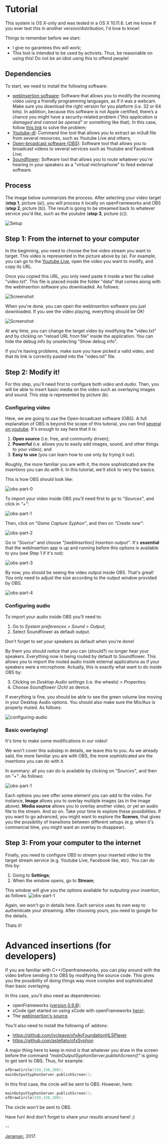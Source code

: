 
# Tutorial
This system is OS X-only and was tested in a OS X 10.11.6. Let me know if you ever test this in another version/distribution, I'd love to know!

Things to remember before we start:
- I give no garantees this will work;
- This tool is intended to be used by activists. Thus, be reasonable on using this! Do not be an idiot using this to offend people!

## Dependencies
To start, we need to install the following software:
- [webInsertion software](https://www.dropbox.com/sh/iiwf8gqqzjp75fn/AAB8OtNXv44U7p0Vcwti85aOa?dl=0): Software that allows you to modify the incoming video using a friendly programming languages, as if it was a webcam. Make sure you download the right version for you platform (i.e. 32 or 64 bits). In addition, because this software is not Apple certified, there’s a chance you might have a security-related problem (*"this application is damaged and cannot be opened"* or something like that). In this case, follow [this link](http://osxdaily.com/2016/09/27/allow-apps-from-anywhere-macos-gatekeeper/) to solve the problem;
- [Youtube-dl](https://github.com/rg3/youtube-dl/): Command line tool that allows you to extract an m3u8 file from several resources, such as Youtube Live and others;
- [Open-broadcast software (OBS)](https://obsproject.com/): Software tool that allows you to broadcast videos to several services such as Youtube and Facebook Live;
- [Soundflower](https://soundflower.en.softonic.com/mac): Software tool that allows you to route whatever you're hearing in your speakers as a "virtual michrophone" to feed external software.


## Process
The image below summarizes the process. After selecting your video target (**step 1**, picture (a)), you will process it locally on openFrameworks and OBS (**step 2**, picture (b)). The result is going to be streamed back to whatever service you'd like, such as the youtube (**step 3**, picture (c)).

![Setup](assets/setup.png)

## Step 1: From the internet to your computer
In the beginning, you need to choose the live video stream you want to target. This video is represented in the picture above by (a). For example, you can go to the [Youtube Live](https://www.youtube.com/live), open the video you want to modify, and copy its URL.

Once you copied this URL, you only need paste it inside a text file called "video.txt". This file is placed inside the folder "data" that comes along with the webInsertion software you downloaded. As follows:

![Screenshot](assets/modify-video-txt.png)

When you're done, you can open the webInsertion software you just downloaded. If you see the video playing, everything should be OK!

![Screenshot](assets/webInsertion-screenshot.png)

At any time, you can change the target video by modifying the "video.txt" and by clicking on "reload URL from file" inside the application. You can hide the debug info by unselecting "Show debug info".

If you're having problems, make sure you have picked a valid video, and that its link is correctly pasted into the "video.txt" file.

## Step 2: Modify it!
For this step, you'll need first to configure both *video* and *audio*. Then, you will be able to insert basic media on the video such as overlaying images and sound. This step is represented by picture (b).

### Configuring video
Here, we are going to use the Open-broadcast software (OBS). A full explanation of OBS is beyond the scope of this tutorial, you can find [several on youtube](https://www.youtube.com/watch?v=LX04mw_xG6A). It's enough to say here that it is:
1. **Open source** (i.e. free, and community driven);
2. **Powerful** (i.e. allows you to easily add images, sound, and other things to your video); and
3. **Easy to use** (you can learn how to use only by trying it out).

Roughly, the more familiar you are with it, the more sophisticated are the insertions you can do with it. In this tutorial, we'll stick to very the basics.

This is how OBS should look like:

![obs-part-0](assets/obs-part-0.png)

To import your video inside OBS you'll need first to go to *"Sources"*, and click in *"+"*:

![obs-part-1](assets/obs-part-1.png)

Then, click on *"Game Capture Syphon"*, and then on *"Create new"*:

![obs-part-2](assets/obs-part-2.png)

Go in *"Source"* and choose *"[webInsertion] Insertion output"*. It's **essential** that the webInsertion app is up and running before this options is available to you (see Step 1 if it's not):

![obs-part-3](assets/obs-part-3.png)

By now, you should be seeing the video output inside OBS. That's great! You only need to adjust the size according to the output window provided by OBS.

![obs-part-4](assets/obs-part-4.png)

### Configuring audio
To import your audio inside OBS you'll need to:

1. Go to *System preferences* > *Sound* > *Output*;
2. Select Soundflower as default output.

Don't forget to set your speakers as default when you're done!

By them you should notice that you can (should?) no longer hear your speakers. Everything now is being routed by default to Soundflower. This allows you to import the routed audio inside external applications as if your speakers were a microphone. Actually, this is exactly what want to do inside OBS by:

3. Clicking on *Desktop Audio settings* (i.e. the wheels) > *Properties;*
4. Choose *Soundflower (2ch)* as device.

If everything is fine, you should be able to see the green volume line moving in your Desktop Audio options. You should also make sure the Mix/Aux is properly muted. As follows:

![configuring-audio](assets/configuring-audio.png)

### Basic overlaying!

It's time to make some modifications in our video!

We won't cover this substep in details, we leave this to you. As we already said, the more familiar you are with OBS, the more sophisticated are the insertions you can do with it.

In summary: all you can do is available by clicking on  *"Sources"*, and then on *"+"*. As follows:

![obs-part-1](assets/obs-fake-news.png)

Each options you see offer some element you can add to the video. For instance, **Image** allows you to overlay multiple images (as in the image above). **Media source** allows you to overlay another video, or yet an audio file to the stream. And so on. Take your time to explore these possibilities. If you want to go advanced, you might want to explore the **Scenes**, that gives you the possibility of transitions between different setups (e.g. when it's commercial time, you might want an overlay to disappear).

## Step 3: From your computer to the internet
Finally, you need to configure OBS to stream your inserted video to the target stream service (e.g. Youtube Live, Facebook like, etc). You can do this by:

1. Going to **Settings**;
2. When the window opens, go to **Stream**;

This window will give you the options available for outputing your insertion, as follows:
![obs-part-1](assets/obs-stream.png)

Again, we won't go in details here. Each service uses its own way to authenticate your streaming. After choosing yours, you need to google for the details.

Thats it!


# Advanced insertions (for developers)
If you are familiar with C++/Openframeworks, you can play around with the video before sending it to OBS by modifying the source code. This gives you the possibility of doing things way more complex and sophisticated than basic overlaying.

In this case, you'll also need as dependencies:
- openFrameworks ([version 0.9.8](http://openframeworks.cc/download/));
- xCode (get started on using xCode with openFrameworks [here](http://openframeworks.cc/setup/xcode/));
- The [webInsertion's source](https://github.com/jeraman/insertions/tree/master/osx/webInsertion).

You'll also need to install the following oF addons:
- https://github.com/jvcleave/ofxAvFoundationHLSPlayer
- https://github.com/astellato/ofxSyphon

A major thing here to keep in mind is that whatever you draw in the screen before the command *"mainOutputSyphonServer.publishScreen()"* is going to get sent to OBS. Thus, for example:

```cpp
ofDrawCircle(150,150,100);
mainOutputSyphonServer.publishScreen();
```
In this first case, the circle *will* be sent to OBS. However, here:

```cpp
mainOutputSyphonServer.publishScreen();
ofDrawCircle(150,150,100);
```
The circle *won't* be sent to OBS.

Have fun! And don't forget to share your results around here! ;)

--

[Jeraman](https://jeraman.info), 2017.
